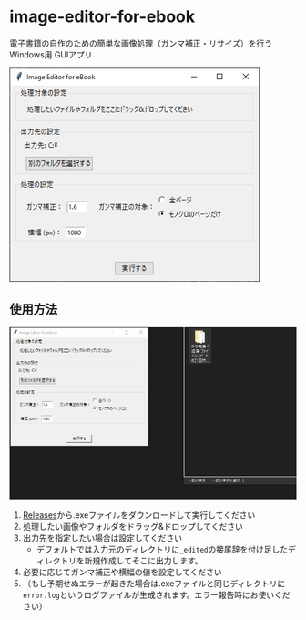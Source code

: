 # image-editor-for-ebook

電子書籍の自作のための簡単な画像処理（ガンマ補正・リサイズ）を行うWindows用 GUIアプリ

![image-20230107154633566](README.assets/image-20230107154633566.png)



## 使用方法

![image-editor](README.assets/image-editor.gif)

1. [Releases](https://github.com/nigimitama/image-editor-for-ebook/releases)から.exeファイルをダウンロードして実行してください
2. 処理したい画像やフォルダをドラッグ&ドロップしてください
3. 出力先を指定したい場合は設定してください
   - デフォルトでは入力元のディレクトリに`_edited`の接尾辞を付け足したディレクトリを新規作成してそこに出力します。
4. 必要に応じてガンマ補正や横幅の値を設定してください
5. （もし予期せぬエラーが起きた場合は.exeファイルと同じディレクトリに`error.log`というログファイルが生成されます。エラー報告時にお使いください）
